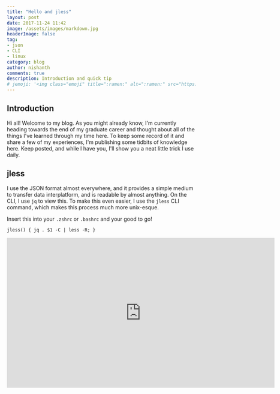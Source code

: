 ```yaml
---
title: "Hello and jless"
layout: post
date: 2017-11-24 11:42
image: /assets/images/markdown.jpg
headerImage: false
tag:
- json
- CLI
- linux
category: blog
author: nishanth
comments: true
description: Introduction and quick tip
# jemoji: '<img class="emoji" title=":ramen:" alt=":ramen:" src="https://assets.github.com/images/icons/emoji/unicode/1f35c.png" height="20" width="20" align="absmiddle">'
---
```


## Introduction

Hi all! Welcome to my blog. As you might already know, 
I'm currently heading towards the end of my graduate career and thought 
about all of the things I've learned through my time here. To keep some record 
of it and share a few of my experiences, I'm publishing some tidbits of knowledge 
here.
Keep posted, and while I have you, I'll show you a neat little trick I use 
daily.


## jless

I use the JSON format almost everywhere, and it provides a simple medium
to transfer data interplatform, and is readable by almost anything. On the CLI,
I use `jq` to view this. To make this even easier, I use the `jless` CLI command,
which makes this process much more unix-esque.

Insert this into your `.zshrc` or `.bashrc` and your good to go!
```
jless() { jq . $1 -C | less -R; }
``` 
<iframe src='https://gfycat.com/ifr/ImpartialTemptingGreatdane' frameborder='0' scrolling='no' width='714' height='400' allowfullscreen></iframe>

